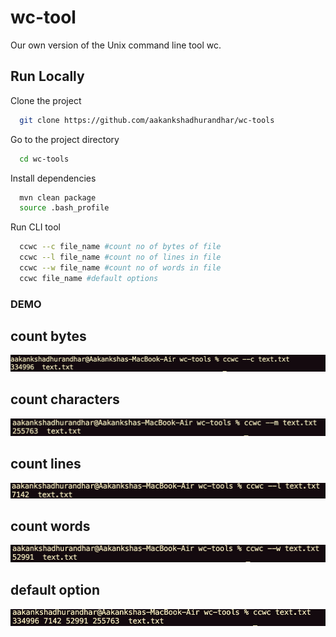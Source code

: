 
# wc-tool

Our own version of the Unix command line tool wc.


## Run Locally

Clone the project

```bash
  git clone https://github.com/aakankshadhurandhar/wc-tools
```

Go to the project directory

```bash
  cd wc-tools
```

Install dependencies

```bash
  mvn clean package
  source .bash_profile
```

Run CLI tool

```bash
  ccwc --c file_name #count no of bytes of file
  ccwc --l file_name #count no of lines in file
  ccwc --w file_name #count no of words in file
  ccwc file_name #default options
```
### DEMO

## count bytes

![countbytes](assests/countbytes.png)

## count characters


![countcharacters](assests/countcharacters.png)

## count lines

![countlines](assests/countlines.png)

## count words

![countwords](assests/countwords.png)

## default option

![defaultoptions](assests/defaultoption.png)
